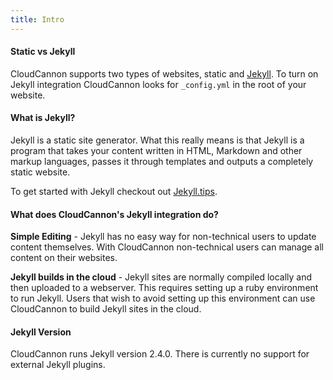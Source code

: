 ```yaml
---
title: Intro
---
```

#### Static vs Jekyll

CloudCannon supports two types of websites, static and [Jekyll](http://jekyllrb.com). To turn on Jekyll integration CloudCannon looks for `_config.yml` in the root of your website.

#### What is Jekyll?

Jekyll is a static site generator. What this really means is that Jekyll is a program that takes your content written in HTML, Markdown and other markup languages, passes it through templates and outputs a completely static website.

To get started with Jekyll checkout out [Jekyll.tips](http://jekyll.tips).

#### What does CloudCannon's Jekyll integration do?

**Simple Editing** - Jekyll has no easy way for non-technical users to update content themselves. With CloudCannon non-technical users can manage all content on their websites.

**Jekyll builds in the cloud** - Jekyll sites are normally compiled locally and then uploaded to a webserver. This requires setting up a ruby environment to run Jekyll. Users that wish to avoid setting up this environment can use CloudCannon to build Jekyll sites in the cloud.

#### Jekyll Version

CloudCannon runs Jekyll version 2.4.0. There is currently no support for external Jekyll plugins.
